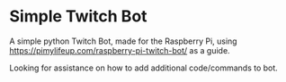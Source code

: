 # Simple Twitch Bot
 A simple python Twitch Bot, made for the Raspberry Pi, using https://pimylifeup.com/raspberry-pi-twitch-bot/ as a guide.
 
 Looking for assistance on how to add additional code/commands to bot. 

